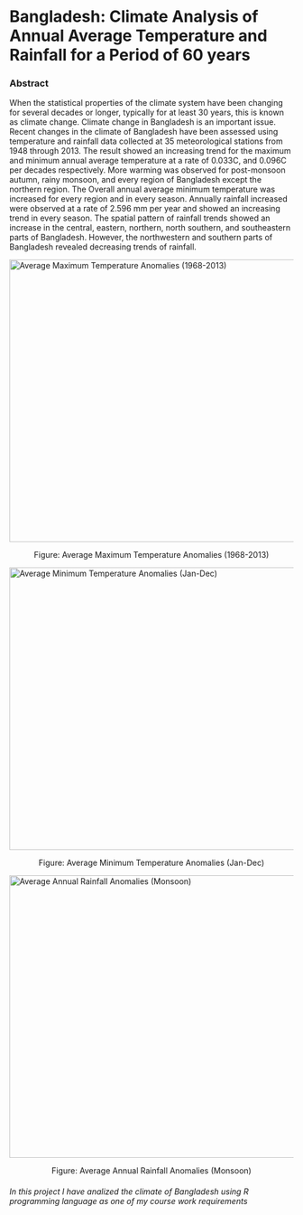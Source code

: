 # Bangladesh: Climate Analysis of Annual Average Temperature and Rainfall for a Period of 60 years


### Abstract
When the statistical properties of the climate system have been changing for several decades or longer, typically for at least 30 years, this is known as climate change. Climate change in Bangladesh is an important issue. Recent changes in the climate of Bangladesh have been assessed using temperature and rainfall data collected at 35 meteorological stations from 1948 through 2013. The result showed an increasing trend for the maximum and minimum annual average temperature at a rate of 0.033C, and 0.096C per decades respectively. More warming was observed for post-monsoon autumn, rainy monsoon, and every region of Bangladesh except the northern region. The Overall annual average minimum temperature was increased for every region and in every season. Annually rainfall increased were observed at a rate of 2.596 mm per year and showed an increasing trend in every season. The spatial pattern of rainfall trends showed an increase in the central, eastern, northern, north southern, and southeastern parts of Bangladesh. However, the northwestern and southern parts of Bangladesh revealed decreasing trends of rainfall. 

<img src="https://github.com/mostafiz67/BD-Climate-Analysis-using-R/blob/master/Figures/Maximum%20Temperature%20Anomaly%20(1968-2013).png" alt="Average Maximum Temperature Anomalies (1968-2013)" width="650" height="500">
<p align="center">
    Figure: Average Maximum Temperature Anomalies (1968-2013)
</p>


<img src="https://github.com/mostafiz67/BD-Climate-Analysis-using-R/blob/master/Figures/Average%20Minimum%20Temperature%20Anomaly%20(Jan-Dec).png" alt="Average Minimum Temperature Anomalies (Jan-Dec)" width="650" height="500">
<p align="center">
    Figure: Average Minimum Temperature Anomalies (Jan-Dec)
</p>

<img src="https://github.com/mostafiz67/BD-Climate-Analysis-using-R/blob/master/Figures/Average%20Monsson%20Ranfall%20Anomaly%20in%20mm%20(1960-2013).png" alt="Average Annual Rainfall Anomalies (Monsoon)" width="650" height="500">
<p align="center">
    Figure: Average Annual Rainfall Anomalies (Monsoon)
</p>

###### In this project I have analized the climate of Bangladesh using R programming language as one of my course work requirements
